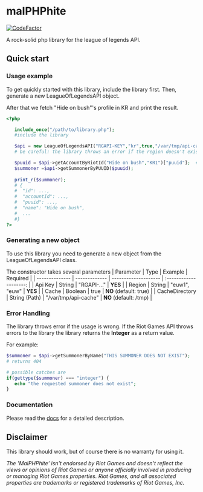 # malPHPhite

[![CodeFactor](https://www.codefactor.io/repository/github/darkintaqt/malphphite/badge)](https://www.codefactor.io/repository/github/darkintaqt/malphphite)

A rock-solid php library for the league of legends API. 


## Quick start

### Usage example
To get quickly started with this library, include the library first. Then, generate a new LeagueOfLegendsAPI object. 

After that we fetch "Hide on bush"'s profile in KR and print the result. 

```php
<?php

   include_once("/path/to/library.php");
   #include the library

   $api = new LeagueOfLegendsAPI("RGAPI-KEY","kr",true,"/var/tmp/api-cache");
   # be careful: the library throws an error if the region doesn't exist

   $puuid = $api->getAccountByRiotId("Hide on bush","KR1")["puuid"];  # $api->getAccountByRiotId("Hide on bush#KR1")["puuid"] would also work
   $summoner =$api->getSummonerByPUUID($puuid);
   
   print_r($summoner);
   # {
   #  "id": ...,
   #  "accountId": ...,
   #  "puuid": ...,
   #  "name": "Hide on bush",
   #  ...
   #}
?>
```

### Generating a new object
To use this library you need to generate a new object from the LeagueOfLegendsAPI class. 

The constructor takes several parameters
| Parameter      | Type          | Example              |        Required        |
| -------------- | ------------- | -------------------- | :--------------------: |
| Api Key        | String        | "RGAPI-..."          |        **YES**         |
| Region         | String        | "euw1", "euw"        |        **YES**         |
| Cache          | Boolean       | true                 | **NO** (default: true) |
| CacheDirectory | String (Path) | "/var/tmp/api-cache" | **NO** (default: /tmp) |

### Error Handling
The library throws error if the usage is wrong. 
If the Riot Games API throws errors to the library the library returns the **Integer** as a return value. 

For example:
```php
$summoner = $api->getSummonerByName("THIS SUMMONER DOES NOT EXIST");
# returns 404

# possible catches are
if(gettype($summoner) === "integer") {
   echo "the requested summoner does not exist";
}
```

### Documentation
Please read the [docs](https://github.com/DarkIntaqt/malPHPhite/tree/main/docs) for a detailed description. 

## Disclaimer
This library should work, but of course there is no warranty for using it.

*The 'MalPHPhite' isn't endorsed by Riot Games and doesn't reflect the views or opinions of Riot Games or anyone officially involved in producing or managing Riot Games properties. Riot Games, and all associated properties are trademarks or registered trademarks of Riot Games, Inc.*
